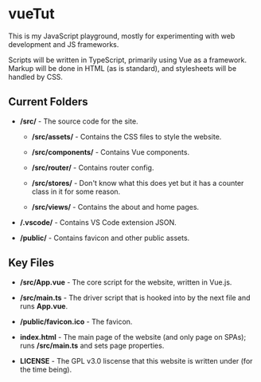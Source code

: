 # vueTut

This is my JavaScript playground, mostly for experimenting with web development and JS frameworks.

Scripts will be written in TypeScript, primarily using Vue as a framework. Markup will be done in HTML (as is standard), and stylesheets will be handled by CSS.

## Current Folders

* **/src/** - The source code for the site.

  * **/src/assets/** - Contains the CSS files to style the website.

  * **/src/components/** - Contains Vue components.

  * **/src/router/** - Contains router config.

  * **/src/stores/** - Don't know what this does yet but it has a counter class in it for some reason.
  
  * **/src/views/** - Contains the about and home pages.
  
* **/.vscode/** - Contains VS Code extension JSON.

* **/public/** - Contains favicon and other public assets.

## Key Files

* **/src/App.vue** - The core script for the website, written in Vue.js.

* **/src/main.ts** - The driver script that is hooked into by the next file and runs **App.vue**.

* **/public/favicon.ico** - The favicon.

* **index.html** - The main page of the website (and only page on SPAs); runs **/src/main.ts** and sets page properties.

* **LICENSE** - The GPL v3.0 liscense that this website is written under (for the time being).
